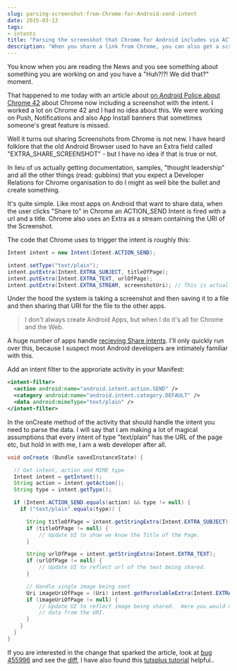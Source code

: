 ```yaml
---
slug: parsing-screenshot-from-Chrome-for-Android-send-intent
date: 2015-03-13
tags:
- intents
title: "Parsing the screenshot that Chrome for Android includes via ACTION_SEND intent"
description: "When you share a link from Chrome, you can also get a screenshot using a couple of Intent Extras"
---
```


You know when you are reading the News and you see something about something you are working on and you have a "Huh?!?! We did that?" moment.

That happened to me today with an article about [on Android Police about Chrome 42](http://www.androidpolice.com/2015/03/13/chrome-v42-automatically-includes-a-screenshot-when-you-share-a-webpage/) about Chrome now including a screenshot with the intent.  I worked a lot on Chrome 42 and I had no idea about this.  We were working on Push, Notifications and also App Install banners that sometimes someone's great feature is missed.

Well it turns out sharing Screenshots from Chrome is not new.  I have heard folklore that the old Android Browser used to have an Extra field called "EXTRA_SHARE_SCREENSHOT" - but I have no idea if that is true or not.

In lieu of us actually getting documentation, samples, "thought leadership" and all the other things (read: gubbins) that you expect a Developer Relations for Chrome organisation to do I might as well bite the bullet and create something.

It's quite simple. Like most apps on Android that want to share data, when the user clicks "Share to" in Chrome an ACTION_SEND Intent is fired with a url and a title. Chrome also uses an Extra as a stream containing the URI of the Screenshot.

The code that Chrome uses to trigger the intent is roughly this:

```Java
Intent intent = new Intent(Intent.ACTION_SEND);

intent.setType("text/plain");
intent.putExtra(Intent.EXTRA_SUBJECT, titleOfPage);
intent.putExtra(Intent.EXTRA_TEXT, urlOfPage);
intent.putExtra(Intent.EXTRA_STREAM, screenshotUri); // This is actually a URI to a file that stores the screenshot
```

Under the hood the system is taking a screenshot and then saving it to a file and then sharing that URI for the file to the other apps.

>  I don't always create Android Apps, but when I do it's all for Chrome and the Web.

A huge number of apps handle [recieving Share intents](http://developer.android.com/training/sharing/receive.html).  I'll only quickly run over this, because I suspect most Android developers are intimately familiar with this.

Add an intent filter to the approriate activity in your Manifest:

```XML
<intent-filter>
  <action android:name="android.intent.action.SEND" />
  <category android:name="android.intent.category.DEFAULT" />
  <data android:mimeType="text/plain" />
</intent-filter>
```
In the onCreate method of the activity that should handle the intent you need to parse the data.  I will say that I am making a lot of magical assumptions that every intent of type "text/plain" has the URL of the page etc, but hold in with me, I am a web developer after all.

```Java
void onCreate (Bundle savedInstanceState) {

  // Get intent, action and MIME type
  Intent intent = getIntent();
  String action = intent.getAction();
  String type = intent.getType();

  if (Intent.ACTION_SEND.equals(action) && type != null) {
    if ("text/plain".equals(type)) {

      String titleOfPage = intent.getStringExtra(Intent.EXTRA_SUBJECT);
      if (titleOfPage != null) {
          // Update UI to show we know the Title of the Page.
      }

      String urlOfPage = intent.getStringExtra(Intent.EXTRA_TEXT);
      if (urlOfPage != null) {
          // Update UI to reflect url of the text being shared.
      }

      // Handle single image being sent
      Uri imageUriOfPage = (Uri) intent.getParcelableExtra(Intent.EXTRA_STREAM);
      if (imageUriOfPage != null) {
          // Update UI to reflect image being shared.  Here you would need to read the
          // data from the URI.
      }
    }
  }
}
```

If you are interested in the change that sparked the article, look at [bug 455996](https://code.google.com/p/chromium/issues/detail?id=455996) and see the [diff](https://codereview.chromium.org/972293003/diff/40001/chrome/android/java/src/org/chromium/chrome/browser/share/ShareHelper.java), I have also found this [tutsplus tutorial](http://code.tutsplus.com/tutorials/android-sdk-receiving-data-from-the-send-intent--mobile-14878) helpful..
